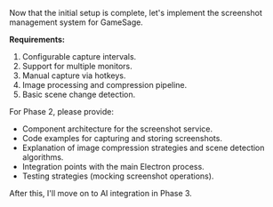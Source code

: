 Now that the initial setup is complete, let's implement the screenshot management system for GameSage.

**Requirements:**

1. Configurable capture intervals.
2. Support for multiple monitors.
3. Manual capture via hotkeys.
4. Image processing and compression pipeline.
5. Basic scene change detection.

For Phase 2, please provide:

- Component architecture for the screenshot service.
- Code examples for capturing and storing screenshots.
- Explanation of image compression strategies and scene detection algorithms.
- Integration points with the main Electron process.
- Testing strategies (mocking screenshot operations).

After this, I'll move on to AI integration in Phase 3.
